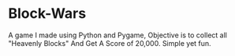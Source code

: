 # Block-Wars
A game I made using Python and Pygame, Objective is to collect all "Heavenly Blocks" And Get A Score of 20,000. Simple yet fun.
